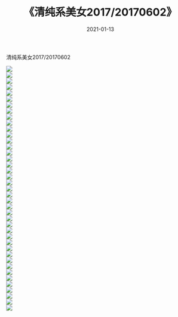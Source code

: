 ﻿---
layout: post
title:  《清纯系美女2017/20170602》
date:   2021-01-13
img: http://pic.660000.xyz/1:/清纯系美女/2017/20170602/000.jpg
categories: [美女, 清纯, 唯美]
---

清纯系美女2017/20170602

 ![](http://pic.660000.xyz/1:/清纯系美女/2017/20170602/001.png) <br>![](http://pic.660000.xyz/1:/清纯系美女/2017/20170602/002.png) <br>![](http://pic.660000.xyz/1:/清纯系美女/2017/20170602/003.png) <br>![](http://pic.660000.xyz/1:/清纯系美女/2017/20170602/004.png) <br>![](http://pic.660000.xyz/1:/清纯系美女/2017/20170602/005.png) <br>![](http://pic.660000.xyz/1:/清纯系美女/2017/20170602/006.png) <br>![](http://pic.660000.xyz/1:/清纯系美女/2017/20170602/007.png) <br>![](http://pic.660000.xyz/1:/清纯系美女/2017/20170602/008.png) <br>![](http://pic.660000.xyz/1:/清纯系美女/2017/20170602/009.png) <br>![](http://pic.660000.xyz/1:/清纯系美女/2017/20170602/010.png) <br>![](http://pic.660000.xyz/1:/清纯系美女/2017/20170602/011.png) <br>![](http://pic.660000.xyz/1:/清纯系美女/2017/20170602/012.png) <br>![](http://pic.660000.xyz/1:/清纯系美女/2017/20170602/013.png) <br>![](http://pic.660000.xyz/1:/清纯系美女/2017/20170602/014.png) <br>![](http://pic.660000.xyz/1:/清纯系美女/2017/20170602/015.png) <br>![](http://pic.660000.xyz/1:/清纯系美女/2017/20170602/016.png) <br>![](http://pic.660000.xyz/1:/清纯系美女/2017/20170602/017.png) <br>![](http://pic.660000.xyz/1:/清纯系美女/2017/20170602/018.png) <br>![](http://pic.660000.xyz/1:/清纯系美女/2017/20170602/019.png) <br>![](http://pic.660000.xyz/1:/清纯系美女/2017/20170602/020.png) <br>![](http://pic.660000.xyz/1:/清纯系美女/2017/20170602/021.png) <br>![](http://pic.660000.xyz/1:/清纯系美女/2017/20170602/022.png) <br>![](http://pic.660000.xyz/1:/清纯系美女/2017/20170602/023.png) <br>![](http://pic.660000.xyz/1:/清纯系美女/2017/20170602/024.png) <br>![](http://pic.660000.xyz/1:/清纯系美女/2017/20170602/025.png) <br>![](http://pic.660000.xyz/1:/清纯系美女/2017/20170602/026.png) <br>![](http://pic.660000.xyz/1:/清纯系美女/2017/20170602/027.png) <br>![](http://pic.660000.xyz/1:/清纯系美女/2017/20170602/028.png) <br>![](http://pic.660000.xyz/1:/清纯系美女/2017/20170602/029.png) <br>![](http://pic.660000.xyz/1:/清纯系美女/2017/20170602/030.png) <br>![](http://pic.660000.xyz/1:/清纯系美女/2017/20170602/031.png) <br>![](http://pic.660000.xyz/1:/清纯系美女/2017/20170602/032.png) <br>![](http://pic.660000.xyz/1:/清纯系美女/2017/20170602/033.png) <br>![](http://pic.660000.xyz/1:/清纯系美女/2017/20170602/034.png) <br>![](http://pic.660000.xyz/1:/清纯系美女/2017/20170602/035.png) <br>![](http://pic.660000.xyz/1:/清纯系美女/2017/20170602/036.png) <br>![](http://pic.660000.xyz/1:/清纯系美女/2017/20170602/037.png) <br>![](http://pic.660000.xyz/1:/清纯系美女/2017/20170602/038.png) <br>![](http://pic.660000.xyz/1:/清纯系美女/2017/20170602/039.png) <br>![](http://pic.660000.xyz/1:/清纯系美女/2017/20170602/040.png) <br>![](http://pic.660000.xyz/1:/清纯系美女/2017/20170602/041.png) <br>